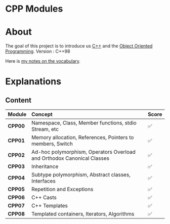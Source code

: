 # CPP Modules

# About

The goal of this project is to introduce us [C++](https://en.wikipedia.org/wiki/C%2B%2B) and the [Object Oriented Programming](https://en.wikipedia.org/wiki/Object-oriented_programming).
Version : C++98

Here is [my notes on the vocabulary](https://github.com/williamollio/CPP-Modules/blob/master/vocab.txt).

# Explanations

## Content
| **Module**  | **Concept**                                                              | **Score**     |
| :---        |    :----                                                                 | :----         |
| **CPP00**   | Namespace, Class, Member functions, stdio Stream, etc                    |       ✅      |
| **CPP01**   | Memory allocation, References, Pointers to members, Switch               |       ✅      |
| **CPP02**   | Ad-hoc polymorphism, Operators Overload and Orthodox Canonical Classes   |       ✅      |
| **CPP03**   | Inheritance                                                              |       ✅      |
| **CPP04**   | Subtype polymorphism, Abstract classes, Interfaces                       |       ✅      |
| **CPP05**   | Repetition and Exceptions                                                |       ✅      |
| **CPP06**   | C++ Casts                                                                |       ✅      |
| **CPP07**   | C++ Templates                                                            |       ✅      |
| **CPP08**   | Templated containers, Iterators, Algorithms                              |       ✅      |
